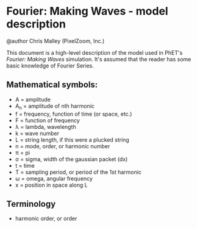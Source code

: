 # Fourier: Making Waves - model description

@author Chris Malley (PixelZoom, Inc.)

This document is a high-level description of the model used in PhET's _Fourier: Making Waves_ simulation.
It's assumed that the reader has some basic knowledge of Fourier Series.

## Mathematical symbols:

* A = amplitude
* A<sub>n</sub> = amplitude of nth harmonic
* f = frequency, function of time (or space, etc.)
* F = function of frequency
* λ = lambda, wavelength
* k = wave number
* L = string length, if this were a plucked string
* n = mode, order, or harmonic number
* π = pi
* σ = sigma, width of the gaussian packet (dx)
* t = time
* T = sampling period, or period of the 1st harmonic
* ω = omega, angular frequency
* x = position in space along L

## Terminology

* harmonic order, or order